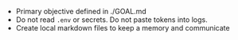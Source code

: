 - Primary objective defined in ./GOAL.md
- Do not read `.env` or secrets. Do not paste tokens into logs.
- Create local markdown files to keep a memory and communicate